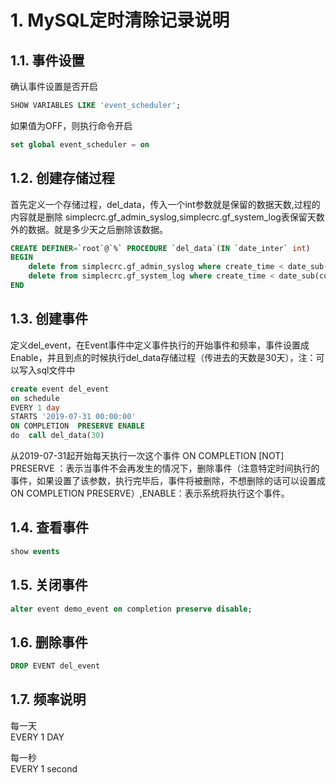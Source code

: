 # 1. MySQL定时清除记录说明

## 1.1. 事件设置

确认事件设置是否开启

```sql
SHOW VARIABLES LIKE 'event_scheduler';
```

如果值为OFF，则执行命令开启

```sql
set global event_scheduler = on
```

## 1.2. 创建存储过程

首先定义一个存储过程，del_data，传入一个int参数就是保留的数据天数,过程的内容就是删除 simplecrc.gf_admin_syslog,simplecrc.gf_system_log表保留天数外的数据。就是多少天之后删除该数据。

```sql
CREATE DEFINER=`root`@`%` PROCEDURE `del_data`(IN `date_inter` int)
BEGIN
    delete from simplecrc.gf_admin_syslog where create_time < date_sub(curdate(), interval date_inter day);
    delete from simplecrc.gf_system_log where create_time < date_sub(curdate(), interval date_inter day);
END
```

## 1.3. 创建事件

定义del_event，在Event事件中定义事件执行的开始事件和频率，事件设置成Enable，并且到点的时候执行del_data存储过程（传进去的天数是30天），注：可以写入sql文件中

```sql
create event del_event  
on schedule 
EVERY 1 day  
STARTS '2019-07-31 00:00:00'  
ON COMPLETION  PRESERVE ENABLE  
do  call del_data(30)
```

从2019-07-31起开始每天执行一次这个事件
ON COMPLETION [NOT] PRESERVE ：表示当事件不会再发生的情况下，删除事件（注意特定时间执行的事件，如果设置了该参数，执行完毕后，事件将被删除，不想删除的话可以设置成ON COMPLETION PRESERVE）,ENABLE：表示系统将执行这个事件。

## 1.4. 查看事件

```sql
show events
```

## 1.5. 关闭事件

```sql
alter event demo_event on completion preserve disable;
```

## 1.6. 删除事件

```sql
DROP EVENT del_event
```

## 1.7. 频率说明

每一天  
EVERY 1 DAY

每一秒  
EVERY 1 second
